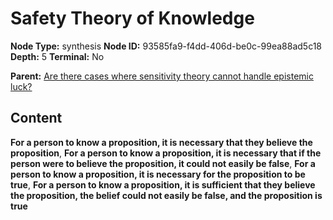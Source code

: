 # Safety Theory of Knowledge

**Node Type:** synthesis
**Node ID:** 93585fa9-f4dd-406d-be0c-99ea88ad5c18
**Depth:** 5
**Terminal:** No

**Parent:** [Are there cases where sensitivity theory cannot handle epistemic luck?](are-there-cases-where-sensitivity-theory-cannot-handle-epistemic-luck-antithesis-ae8a34c7-022b-4051-b01d-a66fd99cee71.md)

## Content

**For a person to know a proposition, it is necessary that they believe the proposition**, **For a person to know a proposition, it is necessary that if the person were to believe the proposition, it could not easily be false**, **For a person to know a proposition, it is necessary for the proposition to be true**, **For a person to know a proposition, it is sufficient that they believe the proposition, the belief could not easily be false, and the proposition is true**
